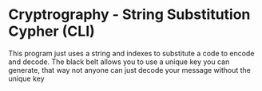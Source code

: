 # Cryptrography - String Substitution Cypher (CLI)

This program just uses a string and indexes to substitute a code to encode and decode.
The black belt allows you to use a unique key you can generate, that way not anyone can just decode your message without the unique key
